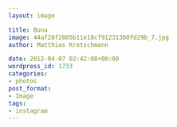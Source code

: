 ```yaml
---
layout: image

title: Buna
image: 44af28f2805b11e18cf91231380fd29b_7.jpg
author: Matthias Kretschmann

date: 2012-04-07 02:42:08+00:00
wordpress_id: 1733
categories:
- photos
post_format:
- Image
tags:
- instagram
---
```



